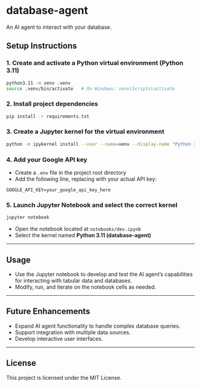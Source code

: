 # database-agent
An AI agent to interact with your database.

## Setup Instructions

### 1. Create and activate a Python virtual environment (Python 3.11)

```bash
python3.11 -m venv .venv
source .venv/bin/activate   # On Windows: venv\Scripts\activate
```

### 2. Install project dependencies

```bash
pip install -r requirements.txt
```

### 3. Create a Jupyter kernel for the virtual environment

```bash
python -m ipykernel install --user --name=venv --display-name "Python 3.11 (database-agent)"
```

### 4. Add your Google API key

- Create a `.env` file in the project root directory
- Add the following line, replacing with your actual API key:

```env
GOOGLE_API_KEY=your_google_api_key_here
```

### 5. Launch Jupyter Notebook and select the correct kernel

```bash
jupyter notebook
```

- Open the notebook located at `notebooks/dev.ipynb`
- Select the kernel named **Python 3.11 (database-agent)**

---

## Usage

- Use the Jupyter notebook to develop and test the AI agent’s capabilities for interacting with tabular data and databases.
- Modify, run, and iterate on the notebook cells as needed.

---

## Future Enhancements

- Expand AI agent functionality to handle complex database queries.
- Support integration with multiple data sources.
- Develop interactive user interfaces.

---

## License

This project is licensed under the MIT License.

